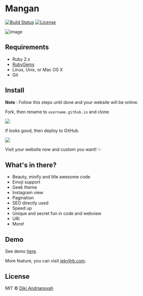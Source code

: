 # Mangan

[![Build Status](https://img.shields.io/travis/dikiaap/mangan/master.svg?style=flat-square)](https://travis-ci.org/dikiaap/mangan)
[![License](https://img.shields.io/badge/license-MIT-blue.svg?style=flat-square)](https://github.com/dikiaap/mangan)

![image](http://i.imgur.com/dgzKZlq.png)

## Requirements
- Ruby 2.x
- [RubyGems](http://rubygems.org/pages/download)
- Linux, Unix, or Mac OS X
- Git

## Install

**Note** : Follow this steps until done and your website will be online.

Fork, then rename to `username.github.io` and clone.

<img src="http://i.imgur.com/pReoMqH.png">

If looks good, then deploy to GitHub.

<img src="http://i.imgur.com/8J09e6A.png">

Visit your website now and custom you want! :sparkles:

## What's in there?

 * Beauty, minify and litle awesome code
 * Emoji support
 * Geek theme
 * Instagram view
 * Pagination
 * SEO directly used
 * Speed up
 * Unique and secret fun in code and webview
 * URI
 * More!

## Demo

See demo [here](https://blog.dikiaap.id).

More feature, you can visit [jekyllrb.com](http://jekyllrb.com).

## License

MIT © [Diki Andriansyah](https://dikiaap.id)
